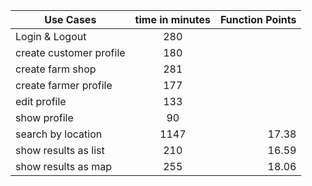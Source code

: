 | Use Cases              |      time in minutes      |  Function Points |
|------------------------|:-------------------------:|-----------------:|
| Login & Logout         |            280            |                  |
| create customer profile|            180            |                  |
| create farm shop       |            281            |                  |
| create farmer profile  |            177            |                  |
| edit profile           |            133            |                  |
| show profile           |             90            |                  |
| search by location     |           1147            |      17.38       |
| show results as list   |            210            |      16.59       |
| show results as map    |            255            |      18.06       |
